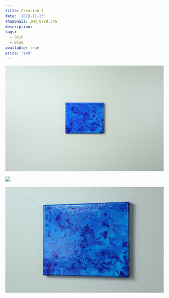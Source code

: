 ```yaml
---
title: Creation 5
date: '2019-11-23'
thumbnail: IMG_0729.JPG
description: 
tags:
  - 8x10
  - Blue
available: true
price: '$40'
---
```


![](IMG_0722.JPG)

![](IMG_0730.JPG)

![](IMG_0727.JPG)

